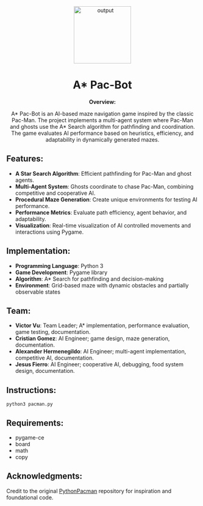 <div align="center">
  <img src="https://github.com/user-attachments/assets/8b4bec90-cd7a-48f6-bd48-e874c8b06198" alt="output" width="150"/>
  <h1>A* Pac-Bot</h1>
  <p><strong>Overview:</strong></p>
  <p>A* Pac-Bot is an AI-based maze navigation game inspired by the classic Pac-Man. The project implements a multi-agent system where Pac-Man and ghosts use the A* Search algorithm for pathfinding and coordination. The game evaluates AI performance based on heuristics, efficiency, and adaptability in dynamically generated mazes.</p>
</div>

## Features:
- **A Star Search Algorithm**: Efficient pathfinding for Pac-Man and ghost agents.
- **Multi-Agent System**: Ghosts coordinate to chase Pac-Man, combining competitive and cooperative AI.
- **Procedural Maze Generation**: Create unique environments for testing AI performance.
- **Performance Metrics**: Evaluate path efficiency, agent behavior, and adaptability.
- **Visualization**: Real-time visualization of AI controlled movements and interactions using Pygame.

## Implementation:
- **Programming Language**: Python 3
- **Game Development**: Pygame library
- **Algorithm**: A* Search for pathfinding and decision-making
- **Environment**: Grid-based maze with dynamic obstacles and partially observable states

## Team:
- **Victor Vu**: Team Leader; A* implementation, performance evaluation, game testing, documentation.
- **Cristian Gomez**: AI Engineer; game design, maze generation, documentation.
- **Alexander Hermenegildo**: AI Engineer; multi-agent implementation, competitive AI, documentation.
- **Jesus Fierro**: AI Engineer; cooperative AI, debugging, food system design, documentation.

## Instructions:
```
python3 pacman.py
```

## Requirements:
- pygame-ce
- board
- math
- copy

## Acknowledgments:
Credit to the original [PythonPacman](https://github.com/plemaster01/PythonPacman) repository for inspiration and foundational code.